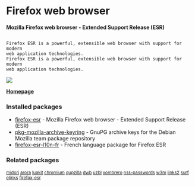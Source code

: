 # Firefox web browser

__Mozilla Firefox web browser - Extended Support Release (ESR)__

```

Firefox ESR is a powerful, extensible web browser with support for modern
web application technologies.
Firefox ESR is a powerful, extensible web browser with support for modern
web application technologies.

```

[![](https://screenshots.debian.net/thumbnail/firefox/)](https://screenshots.debian.net/screenshot/firefox/)



**[Homepage]()**

### Installed packages

* [firefox-esr](https://packages.debian.org/stretch/firefox-esr) - Mozilla Firefox web browser - Extended Support Release (ESR)
* [pkg-mozilla-archive-keyring](https://packages.debian.org/stretch/pkg-mozilla-archive-keyring) - GnuPG archive keys for the Debian Mozilla team package repository
* [firefox-esr-l10n-fr](https://packages.debian.org/stretch/firefox-esr-l10n-fr) - French language package for Firefox ESR

### Related packages

<sub> [midori](https://packages.debian.org/stretch/midori) [arora](https://packages.debian.org/stretch/arora) [luakit](https://packages.debian.org/stretch/luakit) [chromium](https://packages.debian.org/stretch/chromium) [qupzilla](https://packages.debian.org/stretch/qupzilla) [dwb](https://packages.debian.org/stretch/dwb) [uzbl](https://packages.debian.org/stretch/uzbl) [xombrero](https://packages.debian.org/stretch/xombrero) [nss-passwords](https://packages.debian.org/stretch/nss-passwords) [w3m](https://packages.debian.org/stretch/w3m) [links2](https://packages.debian.org/stretch/links2) [surf](https://packages.debian.org/stretch/surf) [elinks](https://packages.debian.org/stretch/elinks) [firefox-esr](https://packages.debian.org/stretch/firefox-esr)  </sub>
